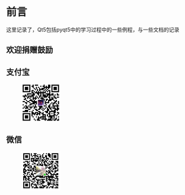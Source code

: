 # 前言

这里记录了，Qt5包括pyqt5中的学习过程中的一些例程，与一些文档的记录

## 欢迎捐赠鼓励

## 支付宝

<figure><img src="./image/aliPay.jpg"width=25% height=25%></figure>

## 微信

<figure><img src="./image/wechatPay.png"width=25% height=25%></figure>
